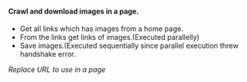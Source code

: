 #### Crawl and download images in a page.

- Get all links which has images from a home page.
- From the links get links of images.(Executed parallelly)
- Save images.(Executed sequentially since parallel execution threw handshake error.

*Replace URL to use in a page*

